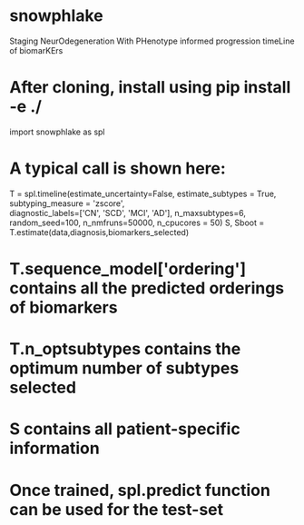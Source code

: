 # snowphlake
Staging NeurOdegeneration With PHenotype informed progression timeLine of biomarKErs

# After cloning, install using pip install -e ./

import snowphlake as spl

# A typical call is shown here:

T = spl.timeline(estimate_uncertainty=False, estimate_subtypes = True,
    subtyping_measure = 'zscore',\
    diagnostic_labels=['CN', 'SCD', 'MCI', 'AD'], n_maxsubtypes=6,\
    random_seed=100, n_nmfruns=50000, n_cpucores = 50)
S, Sboot = T.estimate(data,diagnosis,biomarkers_selected)

# T.sequence_model['ordering'] contains all the predicted orderings of biomarkers
# T.n_optsubtypes contains the optimum number of subtypes selected
# S contains all patient-specific information

# Once trained, spl.predict function can be used for the test-set
